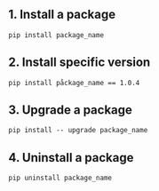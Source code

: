 ## 1. Install a package
```
pip install package_name
```


## 2. Install specific version
```
pip install påckage_name == 1.0.4
```


## 3. Upgrade a package
```
pip install -- upgrade package_name
```


## 4. Uninstall a package
```
pip uninstall package_name
```